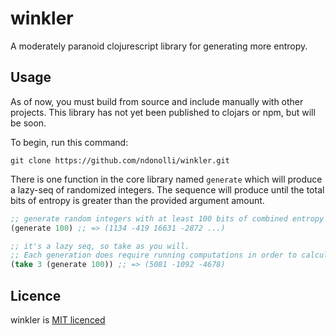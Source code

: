 # winkler

A moderately paranoid clojurescript library for generating more entropy.

## Usage

As of now, you must build from source and include manually with other projects.  This library has not yet been published to clojars or npm, but will be soon.

To begin, run this command:

```
git clone https://github.com/ndonolli/winkler.git
```


There is one function in the core library named `generate` which will produce a lazy-seq of randomized integers. The sequence will produce until the total bits of entropy is greater than the provided argument amount.

```clojure
;; generate random integers with at least 100 bits of combined entropy
(generate 100) ;; => (1134 -419 16631 -2872 ...)

;; it's a lazy seq, so take as you will.  
;; Each generation does require running computations in order to calculate entropy values.
(take 3 (generate 100)) ;; => (5081 -1092 -4678)
```

## Licence

winkler is [MIT licenced](license.txt)